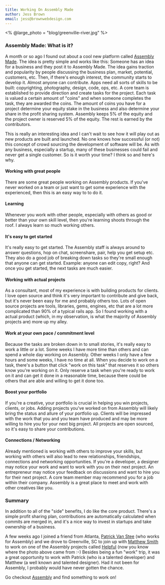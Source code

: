 ```yaml
---
title: Working On Assembly Made
author: Jess Brown
email: jess@brownwebdesign.com
---
```

<% @large_photo = "blog/greenville-river.jpg" %>


### Assembly Made: What is it?

A month or so ago I found out about a cool new platform called [Assembly
Made][1]. The idea is pretty simple and works like this: Someone has an
idea for a business and they post it to Assembly Made. The idea gains
traction and popularity by people discussing the business plan, market,
potential, customers, etc. Then, if there's enough interest, the
community starts to develop it. Almost anyone can contribute. Apps need
all sorts of skills to be built: copyrighting, photography, design,
code, ops, etc. A core team is established to provide direction and
create tasks for the project. Each task is valued a certain amount of
"coins" and when someone completes the task, they are awarded the
coins. The amount of coins you have for a project determine your equity
stake in the business and also determine your share in the profit
sharing system. Assembly keeps 5% of the equity and the project owner is
reserved 5% of the equity. The rest is earned by the contributors.

This is really an interesting idea and I can't wait to see how it will
play out as new products are built and launched. No one knows how
successful (or not) this concept of crowd sourcing the development of
software will be. As with any business, especially a startup, many of
these businesses could fail and never get a single customer. So is it
worth your time? I think so and here's why.

#### Working with great people

There are some great people working on Assembly products. If you've
never worked on a team or just want to get some experience with the
experienced, then this is an easy way to to do it. 

#### Learning

Whenever you work with other people, especially with others as good or
better than your own skill level, then you're learning shoots through
the roof. I always learn so much working others.

#### It's easy to get started

It's really easy to get started. The Assembly staff is always around to
answer questions, hop on chat, screenshare, pair, help you get setup
etc. They also do a good job of breaking down tasks so they're small
enough that anyone can get started. Example: anyone can edit copy,
right? And once you get started, the next tasks are much easier.

#### Working with actual projects

As a consultant, most of my experience is with building products for
clients. I love open source and think it's very important to contribute
and give back, but it's never been easy for me and probably others too.
Lots of open source projects are tools, libraries, gems, engines, etc
that are a lot more complicated than 90% of a typical rails app. So I
found working with a actual product (which, in my observation, is what
the majority of Assembly projects are) more up my alley.

#### Work at your own pace / commitment level

Because the tasks are broken down in to small stories, it's really easy
to work a little or a lot. Some weeks I have more time than others and
can spend a whole day working on Assembly. Other weeks I only have a few
hours and some weeks, I have no time at all. When you decide to work on
a task, there's a button that click "work on this task" that reserves it
so others know you're working on it. Only reserve a task when you're
ready to work on it and can get it done in a reasonable time, because
there could be others that are able and willing to get it done too.

#### Boost your portfolio

If you're a creative, your portfolio is crucial in helping you win
projects, clients, or jobs. Adding projects you've worked on from
Assembly will likely bring the status and allure of your portfolio up.
Clients will be impressed with the work that you and you team have
produced and may be more willing to hire you for your next big project.
All projects are open sourced, so it's easy to share your contributions.

#### Connections / Networking

Already mentioned is working with others to improve your skills, but
working with others will also lead to new relationships, friendships,
connections and networking opportunities. If you're a developer, a
designer may notice your work and want to work with you on their next
project. An entrepreneur may notice your feedback on discussions and
want to hire you for their next project. A core team member may
recommend you for a job within their company. Assembly is a great place
to meet and work with other creatives like you.

### Summary

In addition to all of the "side" benefits, I do like the core product.
There's a simple profit sharing plan, contributions are automatically
calculated when commits are merged in, and it's a nice way to invest in
startups and take ownership of a business.

A few weeks ago I joined a friend from Atlanta, [Patrick Van Stee][2]
(who works for Assembly) and we drove to Greenville, SC to join up with
[Matthew Smith][3] to work on one of the Assembly projects called
[Helpful][4] (now you know where the photo above came from :-) Besides
being a fun "work" trip, it was a great opportunity to work with Patrick
(who is a talented developer) and Matthew (a well known and talented
designer). Had it not been for Assembly, I probably would have never
gotten the chance.

Go checkout [Assembly][1] and find something to work on!


[1]:http://www.assemblymade.com
[2]:https://twitter.com/vanstee
[3]:https://twitter.com/whale
[4]:https://helpful.io
